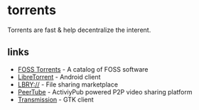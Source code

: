 # torrents

Torrents are fast & help decentralize the interent.

## links

- [FOSS Torrents](https://fosstorrents.com/) - A catalog of FOSS software
- [LibreTorrent](https://f-droid.org/packages/org.proninyaroslav.libretorrent/) - Android client
- [LBRY://](https://lbry.com) - File sharing marketplace
- [PeerTube](https://joinpeertube.org/) - ActiviyPub powered P2P video sharing platform 
- [Transmission](https://transmissionbt.com) - GTK client
 